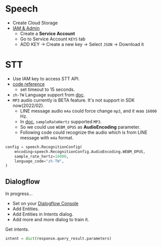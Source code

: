 # Speech

- Create Cloud Storage
- [IAM & Admin](https://console.cloud.google.com/iam-admin)
  - Create a **Service Account**
  - Go to Service Account `KEYS` tab
  - ADD KEY -> Create a new key -> Select `JSON` -> Download it
  
  
# STT

- Use IAM key to access STT API.
- [code reference](https://cloud.google.com/speech-to-text/docs/samples/speech-transcribe-async-gcs#speech_transcribe_async_gcs-python)
  - set timeout to 15 seconds.
- `zh-TW` Language support from [doc](https://cloud.google.com/speech-to-text/docs/languages).
- `MP3` audio currently is BETA feature. It's not support in SDK now(2022/02).
  - LINE message audio `m4a` could force change `mp3`, and it was `16000` Hz.
  - In [doc](https://cloud.google.com/speech-to-text/docs/reference/rest/v1p1beta1/RecognitionConfig#AudioEncoding), `sampleRateHertz` supported `MP3`. 
  - So we could use `WEBM_OPUS` as **AudioEncoding** parameter.
  - Following code could recognize the audio which is from LINE message with `m4a` format.
```python
config = speech.RecognitionConfig(
    encoding=speech.RecognitionConfig.AudioEncoding.WEBM_OPUS,
    sample_rate_hertz=16000,
    language_code="zh-TW",
)
```

## Dialogflow

In progress...

- Set on your [Dialogflow Console](https://dialogflow.cloud.google.com/)
- Add Entities.
- Add Entities in Intents dialog.
- Add more and more dialog to train it.

Get intents.

```python
intent = dict(response.query_result.parameters)
```
